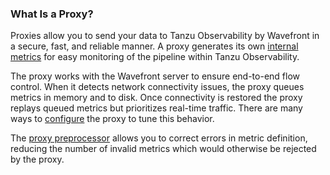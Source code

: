 ### What Is a Proxy?

Proxies allow you to send your data to Tanzu Observability by Wavefront in a secure, fast, and reliable manner. A proxy generates its own [internal metrics](https://docs.wavefront.com/wavefront_monitoring.html) for easy monitoring of the pipeline within Tanzu Observability.

The proxy works with the Wavefront server to ensure end-to-end flow control. When it detects network
connectivity issues, the proxy queues metrics in memory and to disk. Once connectivity is restored the proxy
replays queued metrics but prioritizes real-time traffic. There are many ways to [configure](https://docs.wavefront.com/proxies_configuring.html) the proxy to tune this behavior.

The [proxy preprocessor](https://docs.wavefront.com/proxies_preprocessor_rules.html) allows you to correct errors in metric definition, reducing the number of invalid metrics which would otherwise be rejected by the proxy.
